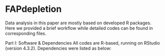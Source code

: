 # FAPdepletion

Data analysis in this paper are mostly based on developed R packages. Here we provided a brief workflow while detailed codes can be found in corresponding files.

Part I: Software & Dependencies 
All codes are R-based, running on RStudio (version 4.3.2). Dependencies were listed as below:

